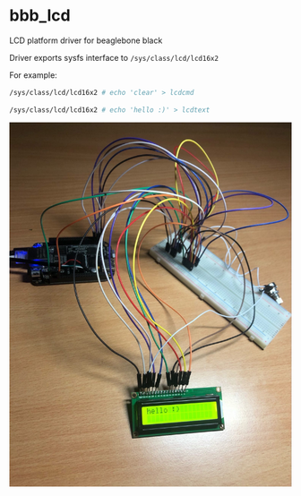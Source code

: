 # bbb_lcd
LCD platform driver for beaglebone black

Driver exports sysfs interface to `/sys/class/lcd/lcd16x2`

For example:

```sh
/sys/class/lcd/lcd16x2 # echo 'clear' > lcdcmd
```

```sh
/sys/class/lcd/lcd16x2 # echo 'hello :)' > lcdtext
```

![Photo](img/1.jpg)